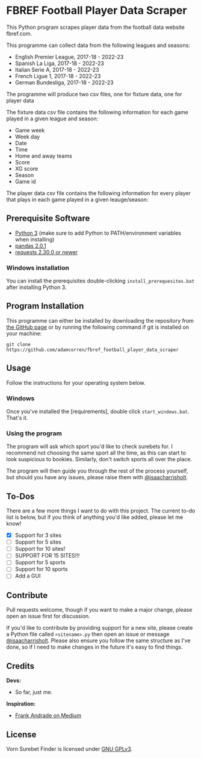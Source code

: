 # FBREF Football Player Data Scraper

This Python program scrapes player data from the football data website fbref.com.

This programme can collect data from the following leagues and seasons:
- English Premier League, 2017-18 - 2022-23
- Spanish La Liga, 2017-18 - 2022-23
- Italian Serie A, 2017-18 - 2022-23
- French Ligue 1, 2017-18 - 2022-23
- German Bundesliga, 2017-18 - 2022-23

The programme will produce two csv files, one for fixture data, one for player data

The fixture data csv file contains the following information for each game played in a given league and season:

- Game week
- Week day
- Date
- Time
- Home and away teams
- Score
- XG score
- Season
- Game id

The player data csv file contains the following information for every player that plays in each game played in a given leauge/season:


## Prerequisite Software

- [Python 3](https://www.python.org/) (make sure to add Python to PATH/environment variables when installing)
- [pandas 2.0.1](https://pandas.pydata.org/)
- [requests 2.30.0 or newer](https://github.com/psf/requests/releases)

### Windows installation

You can install the prerequisites double-clicking `install_prerequesites.bat` after installing Python 3.

## Program Installation

This programme can either be installed by downloading the repository from
[the GitHub page](https://github.com/adamcorren/fbref_football_player_data_scraper) or by running the following command if git
is installed on your machine:
```commandline
git clone https://github.com/adamcorren/fbref_football_player_data_scraper
```

## Usage
     
Follow the instructions for your operating system below.

### Windows

Once you've installed the [requirements], double click `start_windows.bat`. That's it.



### Using the program

The program will ask which sport you'd like to check surebets for. I recommend not choosing the same sport all the time,
as this can start to look suspicious to bookies. Similarly, don't switch sports all over the place.

The program will then guide you through the rest of the process yourself, but should you have any issues, please raise
them with [@isaacharrisholt](https://github.com/isaacharrisholt).

## To-Dos

There are a few more things I want to do with this project. The current to-do list is below, but if you think of
anything you'd like added, please let me know!

- [x] Support for 3 sites
- [ ] Support for 5 sites
- [ ] Support for 10 sites!
- [ ] SUPPORT FOR 15 SITES!!!
- [ ] Support for 5 sports
- [ ] Support for 10 sports
- [ ] Add a GUI

## Contribute

Pull requests welcome, though if you want to make a major change, please open an issue first for discussion.

If you'd like to contribute by providing support for a new site, please create a Python file called `<sitename>.py` then
open an issue or message [@isaacharrisholt](https://github.com/isaacharrisholt). Please also ensure you follow the same
structure as I've done, so if I need to make changes in the future it's easy to find things.

## Credits

**Devs:**
- So far, just me.

**Inspiration:**
- [Frank Andrade on Medium](https://frank-andrade.medium.com/)

## License

Vorn Surebet Finder is licensed under [GNU GPLv3](https://www.gnu.org/licenses/gpl-3.0.en.html).
